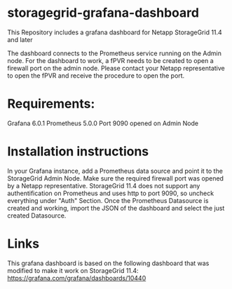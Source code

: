 # storagegrid-grafana-dashboard
This Repository includes a grafana dashboard for Netapp StorageGrid 11.4 and later

The dashboard connects to the Prometheus service running on the Admin node. For the dashboard to work, a fPVR needs to be created to open a firewall port on the admin node. Please contact your Netapp representative to open the fPVR and receive the procedure to open the port.

# Requirements:
Grafana 6.0.1
Prometheus 5.0.0
Port 9090 opened on Admin Node

# Installation instructions
In your Grafana instance, add a Prometheus data source and point it to the StorageGrid Admin Node. Make sure the required firewall port was opened by a Netapp representative. StorageGrid 11.4 does not support any authentification on Prometheus and uses http to port 9090, so uncheck everything under "Auth" Section.
Once the Prometheus Datasource is created and working, import the JSON of the dashboard and select the just created Datasource.

# Links
This grafana dashboard is based on the following dashboard that was modified to make it work on StorageGrid 11.4:
https://grafana.com/grafana/dashboards/10440
